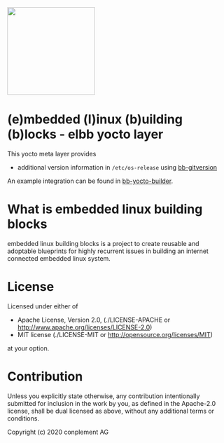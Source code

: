 <img src="https://raw.githubusercontent.com/elbb/bb-buildingblock/master/.assets/logo.png" height="200">

# (e)mbedded (l)inux (b)uilding (b)locks - elbb yocto layer

This yocto meta layer provides
* additional version information in `/etc/os-release` using [bb-gitversion](https://github.com/elbb/bb-gitversion)

An example integration can be found in [bb-yocto-builder](https://github.com/elbb/bb-yocto-builder).

# What is embedded linux building blocks

embedded linux building blocks is a project to create reusable and
adoptable blueprints for highly recurrent issues in building an internet
connected embedded linux system.

# License

Licensed under either of

* Apache License, Version 2.0, (./LICENSE-APACHE or <http://www.apache.org/licenses/LICENSE-2.0>)
* MIT license (./LICENSE-MIT or <http://opensource.org/licenses/MIT>)

at your option.

# Contribution

Unless you explicitly state otherwise, any contribution intentionally
submitted for inclusion in the work by you, as defined in the Apache-2.0
license, shall be dual licensed as above, without any additional terms or
conditions.

Copyright (c) 2020 conplement AG

